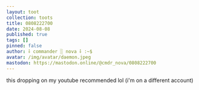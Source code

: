 ```yaml
---
layout: toot
collection: toots
title: 0808222700
date: 2024-08-08
published: true
tags: []
pinned: false
author: ⸸ commander ░ nova ⸸ :~$
avatar: /img/avatar/daemon.jpeg
mastodon: https://mastodon.online/@cmdr_nova/0808222700
---
```


this dropping on my youtube recommended lol (i'm on a different account)
